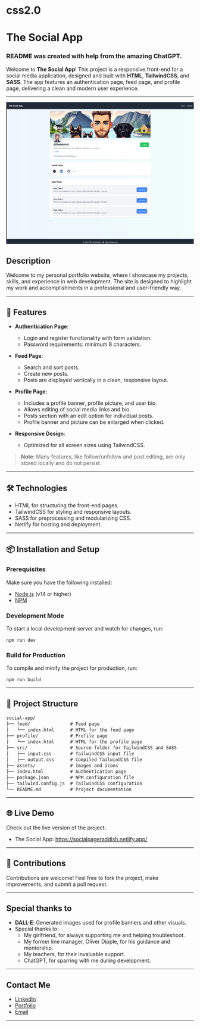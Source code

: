 # css2.0
# The Social App
### README was created with help from the amazing ChatGPT.

Welcome to **The Social App**! This project is a responsive front-end for a social media application, designed and built with **HTML**, **TailwindCSS**, and **SASS**. The app features an authentication page, feed page, and profile page, delivering a clean and modern user experience.

---
![The Social App - Screenshot](./assets/snippet.png)

## Description
Welcome to my personal portfolio website, where I showcase my projects, skills, and experience in web development. The site is designed to highlight my work and accomplishments in a professional and user-friendly way.

---

## 🚀 Features

- **Authentication Page**: 
  - Login and register functionality with form validation.
  - Password requirements: minimum 8 characters.
  
- **Feed Page**: 
  - Search and sort posts.
  - Create new posts.
  - Posts are displayed vertically in a clean, responsive layout.

- **Profile Page**: 
  - Includes a profile banner, profile picture, and user bio.
  - Allows editing of social media links and bio.
  - Posts section with an edit option for individual posts.
  - Profile banner and picture can be enlarged when clicked.

- **Responsive Design**: 
  - Optimized for all screen sizes using TailwindCSS.
  
> **Note**: Many features, like follow/unfollow and post editing, are only stored locally and do not persist.

---

## 🛠️ Technologies

- HTML for structuring the front-end pages.
- TailwindCSS for styling and responsive layouts.
- SASS for preprocessing and modularizing CSS.
- Netlify for hosting and deployment.

---

## 📦 Installation and Setup

### Prerequisites
Make sure you have the following installed:
- [Node.js](https://nodejs.org/) (v14 or higher)
- [NPM](https://www.npmjs.com/)

### Development Mode
To start a local development server and watch for changes, run:
```
npm run dev
```

### Build for Production
To compile and minify the project for production, run:
```
npm run build
```

---

## 📁 Project Structure

```
social-app/
├── feed/               # Feed page
│   └── index.html      # HTML for the feed page
├── profile/            # Profile page
│   └── index.html      # HTML for the profile page
├── src/                # Source folder for TailwindCSS and SASS
│   ├── input.css       # TailwindCSS input file
│   ├── output.css      # Compiled TailwindCSS file
├── assets/             # Images and icons
├── index.html          # Authentication page
├── package.json        # NPM configuration file
├── tailwind.config.js  # TailwindCSS configuration
└── README.md           # Project documentation
```

---

## 🌐 Live Demo

Check out the live version of the project:
- The Social App: https://socialpageraddish.netlify.app/

---

## 🤝 Contributions

Contributions are welcome! Feel free to fork the project, make improvements, and submit a pull request.

---

## Special thanks to
- **DALL·E**: Generated images used for profile banners and other visuals.
- Special thanks to:
  - My girlfriend, for always supporting me and helping troubleshoot.
  - My former line manager, Oliver Dipple, for his guidance and mentorship.
  - My teachers, for their invaluable support.
  - ChatGPT, for sparring with me during development.

---

## Contact Me

- [LinkedIn](https://www.linkedin.com/in/petter-r%C3%B8nning-80602613a/)
- [Portfolio](https://raddishaisportfolio.netlify.app/)
- [Email](mailto:petter.arbeid@gmail.com)

---
